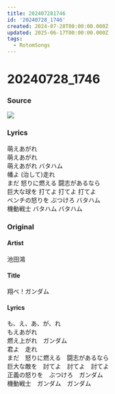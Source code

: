 ```yaml
---
title: 202407281746
id: '20240728_1746'
created: 2024-07-28T00:00:00.000Z
updated: 2025-06-17T00:00:00.000Z
tags:
  - RotomSongs
---
```

# 20240728_1746

### Source

![](https://x.com/Starlystrongest/status/1817481623803400385)

### Lyrics

萌えあがれ  
萌えあがれ  
萌えあがれ バタハム  
幡よ (治して)走れ  
まだ 怒りに燃える 闘志があるなら  
巨大な球を 打てよ 打てよ 打てよ  
ベンチの怒りを ぶつけろ バタハム  
機動戦士 バタハム バタハム  

### Original

#### Artist

池田鴻

#### Title

翔べ！ガンダム

#### Lyrics

も、え、あ、が、れ  
もえあがれ  
燃え上がれ　ガンダム  
君よ　走れ  
まだ　怒りに燃える　闘志があるなら  
巨大な敵を　討てよ　討てよ　討てよ  
正義の怒りを　ぶつけろ　ガンダム  
機動戦士　ガンダム　ガンダム  

